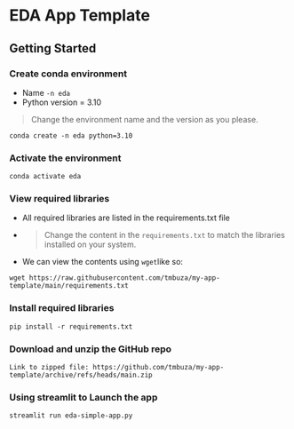 # EDA App Template

## Getting Started

### Create conda environment
- Name `-n eda`
- Python version = 3.10
> Change the environment name and the version as you please.

```
conda create -n eda python=3.10
```

### Activate the environment
```
conda activate eda
```

### View required libraries
- All required libraries are listed in the requirements.txt file
- > Change the content in the `requirements.txt` to match the libraries installed on your system.
- We can view the contents using `wget`like so:
```
wget https://raw.githubusercontent.com/tmbuza/my-app-template/main/requirements.txt
```

### Install required libraries
```
pip install -r requirements.txt
```

###  Download and unzip the GitHub repo
```
Link to zipped file: https://github.com/tmbuza/my-app-template/archive/refs/heads/main.zip
```

###  Using streamlit to Launch the app
```
streamlit run eda-simple-app.py
```
